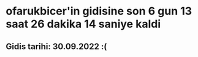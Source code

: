# ofarukbicer'in gidisine son 6 gun 13 saat 26 dakika 14 saniye kaldi

## Gidis tarihi: 30.09.2022 :(